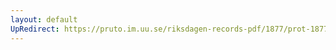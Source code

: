 ```yaml
---
layout: default
UpRedirect: https://pruto.im.uu.se/riksdagen-records-pdf/1877/prot-1877--ak--005/prot-1877--ak--005_006.pdf
---
```

